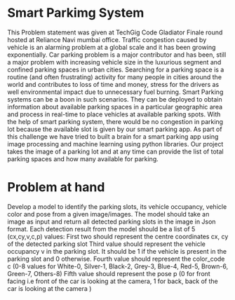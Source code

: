 <h1>Smart Parkimg System</h1>
This Problem statement was given at TechGig Code Gladiator Finale round hosted at Reliance Navi mumbai office.
Traffic congestion caused by vehicle is an alarming problem at a global scale and it has been growing exponentially. Car parking problem is a major contributor and has been, still a major problem with increasing vehicle size in the luxurious segment and confined parking spaces in urban cities. Searching for a parking space is a routine (and often frustrating) activity for many people in cities around the world and contributes to loss of time and money, stress for the drivers as well environmental impact due to unnecessary fuel burning. 
Smart Parking systems can be a boon in such scenarios. They can be deployed to obtain information about available parking spaces in a particular geographic area and process in real-time to place vehicles at available parking spots. With the help of smart parking system, there would be no congestion in parking lot because the available slot is given by our smart parking app.
As part of this challenge we have tried to built a brain for a smart parking app using image processing and machine learning using python libraries. Our project takes the image of a parking lot and at any time can provide the list of total parking spaces and how many available for parking.

<h1>Problem at hand</h1>
Develop a model to identify the parking slots, its vehicle occupancy, vehicle color and pose from a given image/images.
The model should take an image as input and return all detected parking slots in the image in Json format.
Each detection result from the model should be a list of 5 (cx,cy,v,c,p) values:
First two should represent the centre coordinates cx, cy of the detected parking slot
Third value should represent the vehicle occupancy v in the parking slot. It should be 1 if the vehicle is present in the parking slot and 0 otherwise.
Fourth value should represent the color_code c (0-8 values for White-0, Silver-1, Black-2, Grey-3, Blue-4, Red-5, Brown-6, Green-7, Others-8)
Fifth value should represent the pose p (0 for front facing i.e front of the car is looking at the camera, 1 for back, back of the car is looking at the camera )
